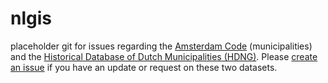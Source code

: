 # nlgis
placeholder git for issues regarding the [Amsterdam Code](https://datasets.iisg.amsterdam/dataverse/nlgis) (municipalities) and the [Historical Database of Dutch Municipalities (HDNG)](https://datasets.iisg.amsterdam/dataverse/HDNG). Please [create an issue](https://github.com/CLARIAH/nlgis/issues/new/choose) if you have an update or request on these two datasets.
